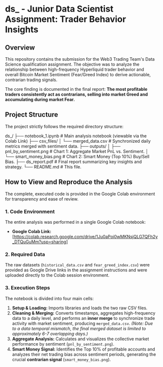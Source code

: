 # ds_ - Junior Data Scientist Assignment: Trader Behavior Insights

## Overview

This repository contains the submission for the Web3 Trading Team's Data Science qualification assignment. The objective was to analyze the relationship between
high-frequency Hyperliquid trader behavior and overall Bitcoin Market Sentiment (Fear/Greed Index) to derive actionable, contrarian trading signals.

The core finding is documented in the final report: **The most profitable traders consistently act as contrarians, selling into market Greed and accumulating during market Fear.**

## Project Structure

The project strictly follows the required directory structure:

ds_/ ├── notebook_1.ipynb # Main analysis notebook (viewable via the Colab Link) 
     ├── csv_files/ │ └── merged_data.csv # Synchronized daily metrics merged with sentiment data.
     ├── outputs/ │
	├── pnl_by_sentiment.png # Chart 1: Aggregate Market PnL vs. Sentiment.
	│ └── smart_money_bias.png # Chart 2: Smart Money (Top 10%) Buy/Sell Bias.
     ├── ds_report.pdf # Final report summarizing key insights and strategy. 
	└── README.md # This file.

## How to View and Reproduce the Analysis

The complete, executed code is provided in the Google Colab environment for transparency and ease of review.

### 1. Code Environment

The entire analysis was performed in a single Google Colab notebook:

* **Google Colab Link:** [https://colab.research.google.com/drive/1Ju0aPoi0wMKNsjQLG7QFh2y_DTQuGuMm?usp=sharing]

### 2. Required Data

The raw datasets (`historical_data.csv` and `fear_greed_index.csv`) were provided as Google Drive links in the assignment instructions 
and were uploaded directly to the Colab session environment.

### 3. Execution Steps

The notebook is divided into four main cells:

1.  **Setup & Loading:** Imports libraries and loads the two raw CSV files.
2.  **Cleaning & Merging:** Converts timestamps, aggregates high-frequency data to a daily level, and performs an **inner merge** to synchronize 
trade activity with market sentiment, producing `merged_data.csv`.
 *(Note: Due to a data temporal mismatch, the final merged dataset is limited to approximately 6-7 overlapping days.)*
3.  **Aggregate Analysis:** Calculates and visualizes the collective market performance by sentiment (`pnl_by_sentiment.png`).
4.  **Smart Money Signal:** Identifies the Top 10% of profitable accounts and analyzes their net trading bias across sentiment periods, generating the crucial 
**contrarian signal** (`smart_money_bias.png`).